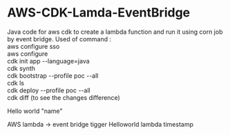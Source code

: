 # AWS-CDK-Lamda-EventBridge
Java code for aws cdk to create a lambda function and run it using corn job by event bridge.
Used of command :<br>
aws configure sso<br>
aws configure<br>
cdk init app --language=java<br>
cdk synth<br>
cdk bootstrap --profile poc --all<br>
cdk ls<br>
cdk deploy --profile poc --all<br>
cdk diff (to see the changes difference)<br>

Hello world "name"

AWS lambda -> event bridge tigger 
Helloworld lambda timestamp
